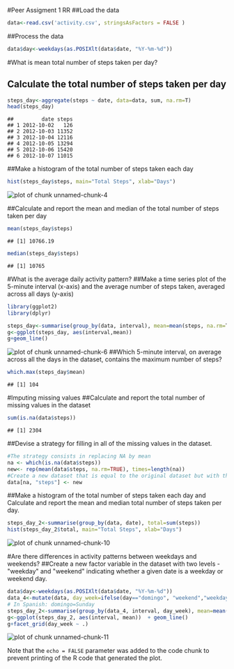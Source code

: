 #Peer Assigment 1 RR
##Load the data

```r
data<-read.csv('activity.csv', stringsAsFactors = FALSE )
```

##Process the data


```r
data$day<-weekdays(as.POSIXlt(data$date, "%Y-%m-%d"))
```

#What is mean total number of steps taken per day?
## Calculate the total number of steps taken per day


```r
steps_day<-aggregate(steps ~ date, data=data, sum, na.rm=T)
head(steps_day)
```

```
##         date steps
## 1 2012-10-02   126
## 2 2012-10-03 11352
## 3 2012-10-04 12116
## 4 2012-10-05 13294
## 5 2012-10-06 15420
## 6 2012-10-07 11015
```
##Make a histogram of the total number of steps taken each day

```r
hist(steps_day$steps, main="Total Steps", xlab="Days")
```

![plot of chunk unnamed-chunk-4](figure/unnamed-chunk-4-1.png) 

##Calculate and report the mean and median of the total number of steps taken per day


```r
mean(steps_day$steps)
```

```
## [1] 10766.19
```

```r
median(steps_day$steps)
```

```
## [1] 10765
```
#What is the average daily activity pattern?
##Make a time series plot of the 5-minute interval (x-axis) and the average number of steps taken, averaged across all days (y-axis)

```r
library(ggplot2)
library(dplyr)

steps_day<-summarise(group_by(data, interval), mean=mean(steps, na.rm=T))
g<-ggplot(steps_day, aes(interval,mean))
g+geom_line()
```

![plot of chunk unnamed-chunk-6](figure/unnamed-chunk-6-1.png) 
##Which 5-minute interval, on average across all the days in the dataset, contains the maximum number of steps?


```r
which.max(steps_day$mean)
```

```
## [1] 104
```
#Imputing missing values
##Calculate and report the total number of missing values in the dataset 

```r
sum(is.na(data$steps))
```

```
## [1] 2304
```
##Devise a strategy for filling in all of the missing values in the dataset. 

```r
#The strategy consists in replacing NA by mean
na <- which(is.na(data$steps))
new<- rep(mean(data$steps, na.rm=TRUE), times=length(na))
#Create a new dataset that is equal to the original dataset but with the missing data filled in.
data[na, "steps"] <- new
```
##Make a histogram of the total number of steps taken each day and Calculate and report the mean and median total number of steps taken per day.

```r
steps_day_2<-summarise(group_by(data, date), total=sum(steps))
hist(steps_day_2$total, main="Total Steps", xlab="Days")
```

![plot of chunk unnamed-chunk-10](figure/unnamed-chunk-10-1.png) 

#Are there differences in activity patterns between weekdays and weekends?
##Create a new factor variable in the dataset with two levels - "weekday" and "weekend" indicating whether a given date is a weekday or weekend day.



```r
data$day<-weekdays(as.POSIXlt(data$date, "%Y-%m-%d"))
data_4<-mutate(data, day_week=ifelse(day=="domingo", "weekend","weekday" ))
# In Spanish: domingo=Sunday
steps_day_2<-summarise(group_by(data_4, interval, day_week), mean=mean(steps))
g<-ggplot(steps_day_2, aes(interval, mean))  + geom_line()
g+facet_grid(day_week ~ .)
```

![plot of chunk unnamed-chunk-11](figure/unnamed-chunk-11-1.png) 






Note that the `echo = FALSE` parameter was added to the code chunk to prevent printing of the R code that generated the plot.
